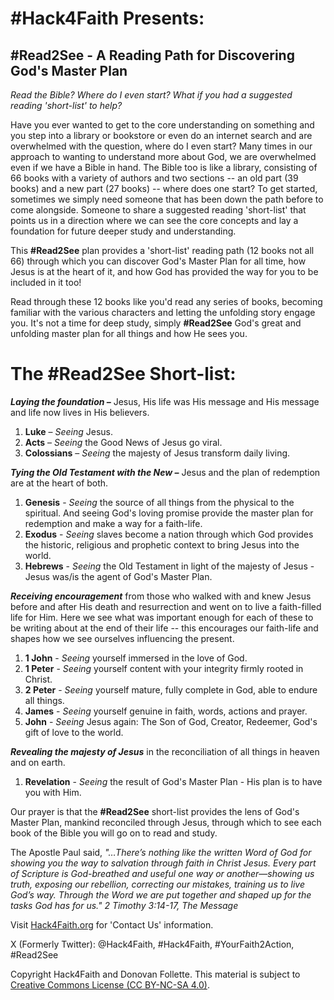 # #Hack4Faith Presents:

## #Read2See - A Reading Path for Discovering God's Master Plan

*Read the Bible? Where do I even start? What if you had a suggested reading 'short-list' to help?*

Have you ever wanted to get to the core understanding on something and you step into a library or bookstore or even do an internet search and are overwhelmed with the question, where do I even start? Many times in our approach to wanting to understand more about God, we are overwhelmed even if we have a Bible in hand. The Bible too is like a library, consisting of 66 books with a variety of authors and two sections -- an old part (39 books) and a new part (27 books) -- where does one start? To get started, sometimes we simply need someone that has been down the path before to come alongside. Someone to share a suggested reading 'short-list' that points us in a direction where we can see the core concepts and lay a foundation for future deeper study and understanding. 
 
This **#Read2See** plan provides a 'short-list' reading path (12 books not all 66) through which you can discover God's Master Plan for all time, how Jesus is at the heart of it, and how God has provided the way for you to be included in it too! 

Read through these 12 books like you'd read any series of books, becoming familiar with the various characters and letting the unfolding story engage you. It's not a time for deep study, simply **#Read2See** God's great and unfolding master plan for all things and how He sees you.

# The #Read2See Short-list:

***Laying the foundation –*** Jesus, His life was His message and His message and life now lives in His believers.
1. **Luke** – *Seeing* Jesus.
1. **Acts** – *Seeing* the Good News of Jesus go viral.
1. **Colossians** – *Seeing* the majesty of Jesus transform daily living.

***Tying the Old Testament with the New –*** Jesus and the plan of redemption are at the heart of both.
1. **Genesis** - *Seeing* the source of all things from the physical to the spiritual. And seeing God's loving promise provide the master plan for redemption and make a way for a faith-life.
1. **Exodus** - *Seeing* slaves become a nation through which God provides the historic, religious and prophetic context to bring Jesus into the world.
1. **Hebrews** - *Seeing* the Old Testament in light of the majesty of Jesus - Jesus was/is the agent of God's Master Plan.

***Receiving encouragement*** from those who walked with and knew Jesus before and after His death and resurrection and went on to live a faith-filled life for Him.  Here we see what was important enough for each of these to be writing about at the end of their life -- this encourages our faith-life and shapes how we see ourselves influencing the present.
1. **1 John** - *Seeing* yourself immersed in the love of God. 
1. **1 Peter** - *Seeing* yourself content with your integrity firmly rooted in Christ.
1. **2 Peter** - *Seeing* yourself mature, fully complete in God, able to endure all things.
1. **James** - *Seeing* yourself genuine in faith, words, actions and prayer.
2. **John** - *Seeing* Jesus again: The Son of God, Creator, Redeemer, God's gift of love to the world.

***Revealing the majesty of Jesus*** in the reconciliation of all things in heaven and on earth.
1. **Revelation** - *Seeing* the result of God's Master Plan - His plan is to have you with Him.


Our prayer is that the **#Read2See** short-list provides the lens of God's Master Plan, mankind reconciled through Jesus, through which to see each book of the Bible you will go on to read and study. 
	
The Apostle Paul said, *"…There’s nothing like the written Word of God for showing you the way to salvation through faith in Christ Jesus. Every part of Scripture is God-breathed and useful one way or another—showing us truth, exposing our rebellion, correcting our mistakes, training us to live God’s way. Through the Word we are put together and shaped up for the tasks God has for us." 2 Timothy 3:14-17, The Message*



Visit [Hack4Faith.org](https://www.hack4faith.org/) for 'Contact Us' information.

X (Formerly Twitter): @Hack4Faith, #Hack4Faith, #YourFaith2Action, #Read2See

Copyright Hack4Faith and Donovan Follette. This material is subject to [Creative Commons License (CC BY-NC-SA 4.0)](https://creativecommons.org/licenses/by-nc-sa/4.0/).

